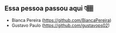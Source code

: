 ## Essa pessoa passou aqui 👇🏽

- Bianca Pereira (https://github.com/BiancaPereira)
- Gustavo Paulo (https://github.com/gustavops02)
